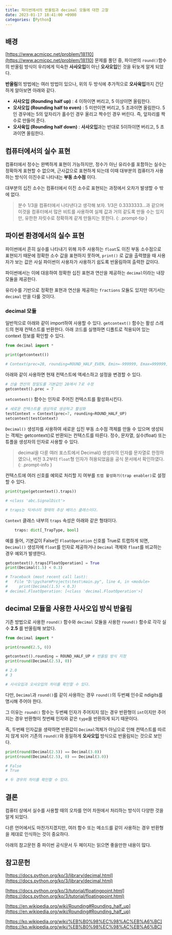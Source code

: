 ```yaml
---
title: 파이썬에서의 반올림과 decimal 모듈에 대한 고찰
date: 2023-01-17 18:41:00 +0900
categories: [Python]
---
```


## 배경

[https://www.acmicpc.net/problem/18110](https://www.acmicpc.net/problem/18110) 문제를 풀던 중, 파이썬의 `round()`함수의 반올림 방식이 우리에게 익숙한 **사사오입**이 아닌 **오사오입**인 것을 뒤늦게 알게 되었다.

**반올림**의 방법에는 여러 방법이 있으나, 위의 두 방식에 추가적으로 **오사육입**까지 간단하게 알아보면 아래와 같다.

* **사사오입 (Rounding half up)** : 4 이하이면 버리고, 5 이상이면 올림한다.
* **오사오입 (Rounding half to even)** : 5 미만이면 버리고, 5 초과이면 올림한다. 5인 경우에는 5의 앞자리가 홀수인 경우 올리고 짝수인 경우 버린다. 즉, 앞자리를 짝수로 만들어 준다.
* **오사육입 (Rounding half down)** : **사사오입**과는 반대로 5이하이면 버리고, 5 초과이면 올림한다.

## 컴퓨터에서의 실수 표현

컴퓨터에서 정수는 완벽하게 표현이 가능하지만, 정수가 아닌 유리수를 포함하는 실수는 정확하게 표현할 수 없으며, 근사값으로 표현하게 되는데 이때 대부분의 컴퓨터가 사용하는 방식이 이진수로 나타내는 **부동 소수점** 이다.

대부분의 십진 소수는 컴퓨터에서 이진 소수로 표현되는 과정에서 오차가 발생할 수 밖에 없다.

> 분수 1/3을 컴퓨터에서 나타낸다고 생각해 보자. 1/3은 0.3333333...과 같으며 이것을 컴퓨터에서 많은 비트를 사용하여 실제 값과 거의 같도록 만들 수는 있지만, 유한한 자릿수로 정확하게 같게 만들지는 못한다.
{: .prompt-tip }

## 파이썬 환경에서의 실수 표현

파이썬에서 흔히 실수를 나타내기 위해 자주 사용하는 `float`도 이진 부동 소수점으로 표현되기 때문에 정확한 소수 값을 표현하지 못하며, `print()` 로 값을 출력했을 때 사용자가 보는 값은 사실 파이썬이 사용자가 사용하기 쉽도록 반올림하여 출력한 값이다.

파이썬에서는 이에 대응하여 정확한 십진 표현과 연산을 제공하는 `decimal`이라는 내장 모듈을 제공한다.

유리수를 기반으로 정확한 표현과 연산을 제공하는 `fractions` 모듈도 있지만 여기서는 `decimal` 만을 다룰 것이다.

### decimal 모듈

일반적으로 아래와 같이 import하여 사용할 수 있다. `getcontext()` 함수는 활성 스레드의 현재 컨텍스트를 반환한다. 아래 코드를 실행하면 디폴트로 적용되어 있는 context 정보를 확인할 수 있다.

```python
from decimal import *

print(getcontext())

# Context(prec=28, rounding=ROUND_HALF_EVEN, Emin=-999999, Emax=999999, capitals=1, clamp=0, flags=[], traps=[InvalidOperation, DivisionByZero, Overflow])
```

아래와 같이 사용하면 현재 컨텍스트에 액세스하고 설정을 변경할 수 있다.

```python
# 산술 연산의 정밀도를 기본값인 28에서 7로 수정
getcontext().prec = 7
```

`setcontext()` 함수는 인자로 주어진 컨텍스트를 활성화시킨다.

```python
# 새로운 컨텍스트를 생성자로 생성하고 활성화
testContext = Context(prec=7, rounding=ROUND_HALF_UP)
setcontext(testContext)
```

`Decimal()` 생성자를 사용하여 새로운 십진 부동 소수점 객체를 만들 수 있으며 생성되는 객체는 getcontext()로 반환되는 컨텍스트를 따른다. 정수, 문자열, 실수(float) 또는 튜플을 생성자의 인자로 사용할 수 있다.

>  decimal을 다룬 여러 포스트에서 Decimal() 생성자의 인자를 문자열로 한정하였으나, 버전 3.2부터 `float`형 인자가 허용되었음을 공식 문서에서 확인하였다.
{: .prompt-info }

컨텍스트에 여러 신호를 예외로 처리할 지 여부를 `트랩 활성화기(trap enabler)`로 설정할 수 있다.

```python
print(type(getcontext().traps))

# <class 'abc.SignalDict'>

# traps는 딕셔너리 형태의 추상 베이스 클래스이다.
```

`Context` 클래스 내부의 `traps` 속성은 아래와 같은 형태이다.

```python
    traps: dict[_TrapType, bool]
```

예를 들어, 기본값이 False인 `FloatOperation` 신호를 True로 트랩하게 되면, `Decimal()` 생성자에 `float`를 인자로 제공하거나 `Decimal` 객체와 `float`를 비교하는 경우 예외가 발생한다.

```python
getcontext().traps[FloatOperation] = True
print(Decimal(1.5) < 0.3)

# Traceback (most recent call last):
#   File "D:\pycharmProjects\test\main.py", line 4, in <module>
#     print(Decimal(1.5) < 0.3)
# decimal.FloatOperation: [<class 'decimal.FloatOperation'>]
```

## decimal 모듈을 사용한 사사오입 방식 반올림

기존 방법으로 사용한 `round()` 함수와 `decimal` 모듈을 사용한 `round()` 함수로 각각 실수 **2.5** 를 반올림해 보았다.

```python
from decimal import *

print(round(2.5, 0))

getcontext().rounding = ROUND_HALF_UP # 반올림 방식 지정
print(round(Decimal(2.5), 0))

# 2.0
# 3

# 사사오입과 오사오입의 차이를 확인할 수 있다. 
```

다만, `Decimal`과 `round()`를 같이 사용하는 경우 `round()`의 두번째 인수로 ndigits를 명시해 주어야 한다.

그 이유는 `round()` 함수는 두번째 인자가 주어지지 않는 경우 반환형이 `int`이지만 주어지는 경우 반환형이 첫번째 인자와 같은 `type`을 반환하게 되기 때문이다.

즉, 두번째 인자값을 생략하면 반환값이 `Decimal`객체가 아님으로 인해 컨텍스트를 따르지 않게 되어 기존의 `round()`와 동일하게 **오사오입** 방식으로 반올림되는 것으로 보인다.

```python
print(round(Decimal(2.5)) == Decimal(3.0))
print(round(Decimal(2.5), 0) == Decimal(3.0))

# False
# True

# 두 경우의 차이를 확인할 수 있다.
```

## 결론

컴퓨터 상에서 실수를 사용할 때의 오차를 언어 차원에서 처리하는 방식이 다양한 것을 알게 되었다.

다른 언어에서도 마찬가지겠지만, 여러 함수 또는 메소드를 같이 사용하는 경우 반환형을 제대로 인식하는 것이 중요하다.

아래의 참고문헌 중 파이썬 공식문서 두 페이지는 읽으면 좋을만한 내용이 많다.

## 참고문헌

[https://docs.python.org/ko/3/library/decimal.html](https://docs.python.org/ko/3/library/decimal.html)

[https://docs.python.org/ko/3/tutorial/floatingpoint.html](https://docs.python.org/ko/3/tutorial/floatingpoint.html)

[https://en.wikipedia.org/wiki/Rounding#Rounding_half_up](https://en.wikipedia.org/wiki/Rounding#Rounding_half_up)

[https://ko.wikipedia.org/wiki/%EB%B0%98%EC%98%AC%EB%A6%BC](https://ko.wikipedia.org/wiki/%EB%B0%98%EC%98%AC%EB%A6%BC)

